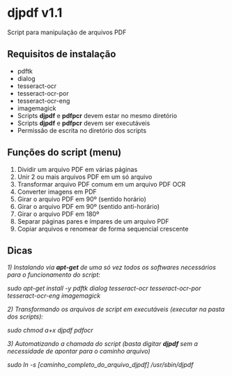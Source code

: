 # djpdf v1.1
Script para manipulação de arquivos PDF

## Requisitos de instalação
* pdftk
* dialog
* tesseract-ocr
* tesseract-ocr-por
* tesseract-ocr-eng
* imagemagick
* Scripts **djpdf** e **pdfpcr** devem estar no mesmo diretório
* Scripts **djpdf** e **pdfpcr** devem ser executáveis
* Permissão de escrita no diretório dos scripts

## Funções do script (menu)
1) Dividir um arquivo PDF em várias páginas
2) Unir 2 ou mais arquivos PDF em um só arquivo
3) Transformar arquivo PDF comum em um arquivo PDF OCR
4) Converter imagens em PDF
5) Girar o arquivo PDF em 90º (sentido horário)
6) Girar o arquivo PDF em 90º (sentido anti-horário)
7) Girar o arquivo PDF em 180º
8) Separar páginas pares e ímpares de um arquivo PDF
9) Copiar arquivos e renomear de forma sequencial crescente

## Dicas
*1) Instalando via **apt-get** de uma só vez todos os softwares necessários para o funcionamento do script:*

_sudo apt-get install -y pdftk dialog tesseract-ocr tesseract-ocr-por tesseract-ocr-eng imagemagick_

*2) Transformando os arquivos de script em executáveis (executar na pasta dos scripts):*

_sudo chmod a+x djpdf pdfocr_

*3) Automatizando a chamada do script (basta digitar **djpdf** sem a necessidade de apontar para o caminho arquivo)*

_sudo ln -s [caminho_completo_do_arquivo_djpdf] /usr/sbin/djpdf_